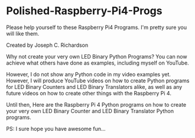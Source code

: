 # Polished-Raspberry-Pi4-Progs

Please help yourself to these Raspberry Pi4 Programs.
I'm pretty sure you will like them.

Created by Joseph C. Richardson

 Why not create your very own LED Binary Python Programs?
You can now achieve what others have done as examples,
including myself on YouTube.

However, I do not show any Python code in my video examples
yet. However, I will produce YouTube videos on how to create
Python programs for LED Binary Counters and LED Binary Translators
alike, as well as any future videos on how to create other
things with the Raspberry Pi 4.

Until then, Here are the Raspberry Pi 4 Python programs on how
to create your very own LED Binary Counter and LED Binary
Translator Python programs.

PS: I sure hope you have awesome fun...
